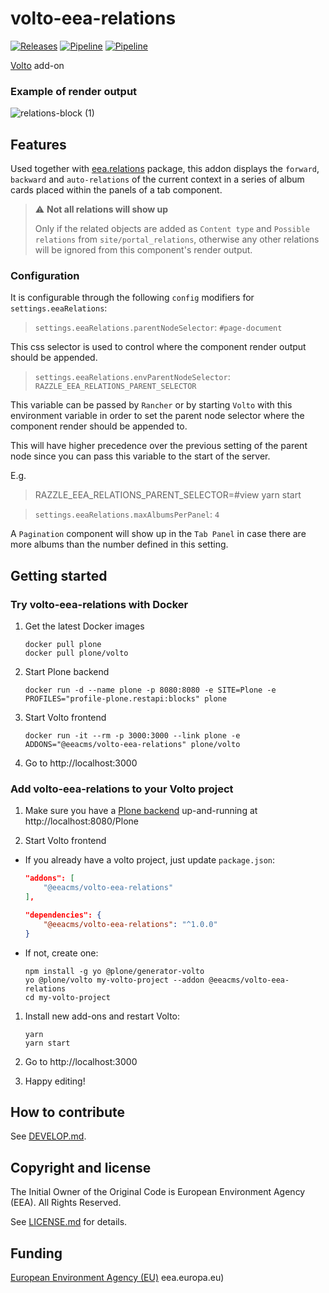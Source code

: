 # volto-eea-relations
[![Releases](https://img.shields.io/github/v/release/eea/volto-eea-relations)](https://github.com/eea/volto-eea-relations/releases)
[![Pipeline](https://ci.eionet.europa.eu/buildStatus/icon?job=volto-addons%2Fvolto-eea-relations%2Fmaster&subject=master)](https://ci.eionet.europa.eu/view/Github/job/volto-addons/job/volto-eea-relations/job/master/display/redirect)
[![Pipeline](https://ci.eionet.europa.eu/buildStatus/icon?job=volto-addons%2Fvolto-eea-relations%2Fdevelop&subject=develop)](https://ci.eionet.europa.eu/view/Github/job/volto-addons/job/volto-eea-relations/job/develop/display/redirect)

[Volto](https://github.com/plone/volto) add-on

### Example of render output

![relations-block (1)](https://user-images.githubusercontent.com/152852/135653465-f38f4448-31ef-485a-8dbd-be866a98f622.png)

## Features

Used together with [eea.relations](https://github.com/eea/eea.relations) package, this addon displays the `forward`, `backward` and
`auto-relations` of the current context in a series of album cards placed within the panels of a tab component.

> :warning: **Not all relations will show up**
>
> Only if the related objects are added as `Content type` and `Possible relations`
> from `site/portal_relations`, otherwise any other relations will be ignored from
> this component's render output.

### Configuration

It is configurable through the following `config` modifiers for `settings.eeaRelations`:

> `settings.eeaRelations.parentNodeSelector`: `#page-document`
>
This css selector is used to control where the component render output should be appended.
>
> `settings.eeaRelations.envParentNodeSelector`: `RAZZLE_EEA_RELATIONS_PARENT_SELECTOR`
>
This variable can be passed by `Rancher` or by starting `Volto` with this environment variable in order to set the parent node selector where the component render should be appended to.

This will have higher precedence over the previous setting of the parent node since you
can pass this variable to the start of the server.

E.g.
> RAZZLE_EEA_RELATIONS_PARENT_SELECTOR=#view yarn start


> `settings.eeaRelations.maxAlbumsPerPanel`: `4`

A `Pagination` component will show up in the `Tab Panel` in case there are more albums than the number defined in this setting.


## Getting started

### Try volto-eea-relations with Docker

1. Get the latest Docker images

   ```
   docker pull plone
   docker pull plone/volto
   ```

1. Start Plone backend
   ```
   docker run -d --name plone -p 8080:8080 -e SITE=Plone -e PROFILES="profile-plone.restapi:blocks" plone
   ```

1. Start Volto frontend

   ```
   docker run -it --rm -p 3000:3000 --link plone -e ADDONS="@eeacms/volto-eea-relations" plone/volto
   ```

1. Go to http://localhost:3000

### Add volto-eea-relations to your Volto project

1. Make sure you have a [Plone backend](https://plone.org/download) up-and-running at http://localhost:8080/Plone

1. Start Volto frontend

* If you already have a volto project, just update `package.json`:

   ```JSON
   "addons": [
       "@eeacms/volto-eea-relations"
   ],

   "dependencies": {
       "@eeacms/volto-eea-relations": "^1.0.0"
   }
   ```

* If not, create one:

   ```
   npm install -g yo @plone/generator-volto
   yo @plone/volto my-volto-project --addon @eeacms/volto-eea-relations
   cd my-volto-project
   ```

1. Install new add-ons and restart Volto:

   ```
   yarn
   yarn start
   ```

1. Go to http://localhost:3000

1. Happy editing!

## How to contribute

See [DEVELOP.md](https://github.com/eea/volto-eea-relations/blob/master/DEVELOP.md).

## Copyright and license

The Initial Owner of the Original Code is European Environment Agency (EEA).
All Rights Reserved.

See [LICENSE.md](https://github.com/eea/volto-eea-relations/blob/master/LICENSE.md) for details.

## Funding

[European Environment Agency (EU)](http://eea.europa.eu)
eea.europa.eu)
